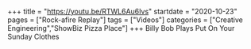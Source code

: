 +++
title = "https://youtu.be/RTWL6Au6Ivs"
startdate = "2020-10-23"
pages = ["Rock-afire Replay"]
tags = ["Videos"]
categories = ["Creative Engineering","ShowBiz Pizza Place"]
+++
Billy Bob Plays Put On Your Sunday Clothes

